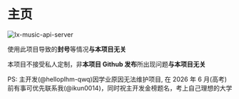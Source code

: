# 主页

![lx-music-api-server](https://socialify.git.ci/MeoProject/lx-music-api-server/image?description=1&forks=1&issues=1&logo=https%3A%2F%2Fraw.githubusercontent.com%2FMeoProject%2Flx-music-api-server%2Fmain%2Fres%2Ficon.png&owner=1&pulls=1&stargazers=1&theme=Auto)

使用此项目导致的**封号**等情况**与本项目无关**

本项目不接受私人定制，非**本项目 Github 发布**所出现问题**与本项目无关**

PS: 主开发(@helloplhm-qwq)因学业原因无法维护项目, 在 2026 年 6 月(高考)前有事可优先联系我(@ikun0014)，同时祝主开发金榜题名，考上自己理想的大学

